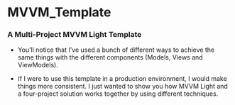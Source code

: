 # MVVM_Template
### A Multi-Project MVVM Light Template

- You’ll notice that I’ve used a bunch of different ways to achieve the same things with the different components (Models, Views and ViewModels).

- If I were to use this template in a production environment, I would make things more consistent. I just wanted to show you how MVVM Light and a four-project solution works together by using different techniques.
